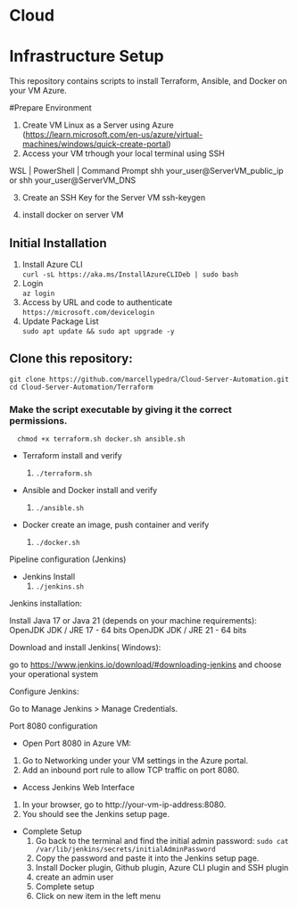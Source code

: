 # Cloud
# Infrastructure Setup

This repository contains scripts to install Terraform, Ansible, and Docker on your VM Azure.

#Prepare Environment

1. Create VM Linux as a Server using Azure (https://learn.microsoft.com/en-us/azure/virtual-machines/windows/quick-create-portal)
2. Access your VM trhough your local terminal using SSH

WSL | PowerShell | Command Prompt
shh your_user@ServerVM_public_ip or shh your_user@ServerVM_DNS

3. Create an SSH Key for the Server VM
ssh-keygen

4. install docker on server VM


## Initial Installation
   1. Install Azure CLI   
      ```curl -sL https://aka.ms/InstallAzureCLIDeb | sudo bash```
   2. Login   
      ```az login```
   3. Access by URL and code to authenticate   
      ```https://microsoft.com/devicelogin ```
   4. Update Package List   
      ```sudo apt update && sudo apt upgrade -y```
      
## Clone this repository:
   ```git clone https://github.com/marcellypedra/Cloud-Server-Automation.git```   
   ```cd Cloud-Server-Automation/Terraform```
   
   ### Make the script executable by giving it the correct permissions. 
      chmod +x terraform.sh docker.sh ansible.sh 

   - Terraform install and verify
      1. ```./terraform.sh```   
      
   - Ansible and Docker install and verify
      1. ```./ansible.sh```   
     

   - Docker create an image, push container and verify
      1. ```./docker.sh```
    

Pipeline configuration (Jenkins)

- Jenkins Install
  1. ````./jenkins.sh````

Jenkins installation:

Install Java 17 or Java 21 (depends on your machine requirements):
OpenJDK JDK / JRE 17 - 64 bits
OpenJDK JDK / JRE 21 - 64 bits

Download and install Jenkins( Windows):

go to https://www.jenkins.io/download/#downloading-jenkins
and choose your operational system

Configure Jenkins:

Go to Manage Jenkins > Manage Credentials.












Port 8080 configuration
- Open Port 8080 in Azure VM:
1. Go to Networking under your VM settings in the Azure portal.
2. Add an inbound port rule to allow TCP traffic on port 8080.

- Access Jenkins Web Interface
1. In your browser, go to http://your-vm-ip-address:8080.
2. You should see the Jenkins setup page.

- Complete Setup
  1. Go back to the terminal and find the initial admin password:
   ````sudo cat /var/lib/jenkins/secrets/initialAdminPassword````
  2. Copy the password and paste it into the Jenkins setup page.
  3. Install Docker plugin, Github plugin, Azure CLI plugin and SSH plugin
  4. create an admin user
  5. Complete setup
  6. Click on new item  in the left menu
 

  
   





        

        
     





